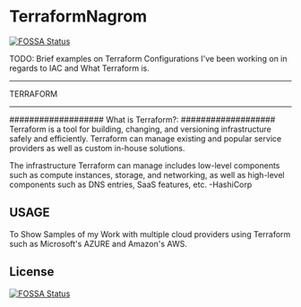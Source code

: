 # TerraformNagrom
[![FOSSA Status](https://app.fossa.io/api/projects/git%2Bgithub.com%2FWillisMorgan%2Fterraform-nag.svg?type=shield)](https://app.fossa.io/projects/git%2Bgithub.com%2FWillisMorgan%2Fterraform-nag?ref=badge_shield)


TODO: Brief examples on Terraform Configurations I've been working on in regards to IAC and What Terraform is.
**********
TERRAFORM
**********

###################
What is Terraform?:
###################
Terraform is a tool for building, changing, and versioning infrastructure safely and efficiently. Terraform can manage existing and popular service providers as well as custom in-house solutions.

The infrastructure Terraform can manage includes low-level components such as compute instances, storage, and networking, as well as high-level components such as DNS entries, SaaS features, etc. -HashiCorp

## USAGE
To Show Samples of my Work with multiple cloud providers using Terraform such as Microsoft's AZURE and Amazon's AWS.

##


## License
[![FOSSA Status](https://app.fossa.io/api/projects/git%2Bgithub.com%2FWillisMorgan%2Fterraform-nag.svg?type=large)](https://app.fossa.io/projects/git%2Bgithub.com%2FWillisMorgan%2Fterraform-nag?ref=badge_large)